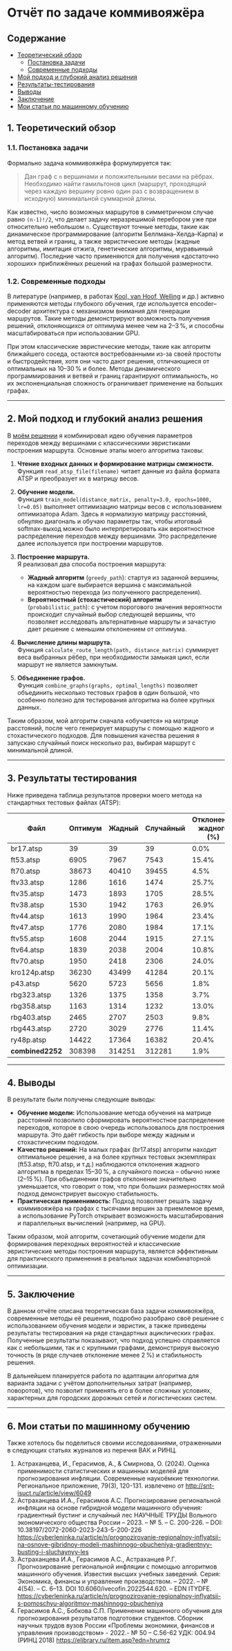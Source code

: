 # Отчёт по задаче коммивояжёра

## Содержание
- [Теоретический обзор](#1-теоретический-обзор)
    - [Постановка задачи](#11-постановка-задачи)
    - [Современные подходы](#12-современные-подходы)
- [Мой подход и глубокий анализ решения](#2-мой-подход-и-глубокий-анализ-решения)
- [Результаты-тестирования](#3-результаты-тестирования)
- [Выводы](#4-выводы)
- [Заключение](#5-заключение)
- [Мои статьи по машинному обучению](#6-мои-статьи-по-машинному-обучению)

## 1. Теоретический обзор

### 1.1. Постановка задачи

Формально задача коммивояжёра формулируется так:  
> Дан граф с `n` вершинами и положительными весами на рёбрах. Необходимо найти гамильтонов цикл (маршрут, проходящий через каждую вершину ровно один раз с возвращением в исходную) минимальной суммарной длины.

Как известно, число возможных маршрутов в симметричном случае равно `(n-1)!/2`, что делает задачу неразрешимой перебором уже при относительно небольшом `n`. Существуют точные методы, такие как динамическое программирование (алгоритм Беллмана–Хелда–Карпа) и метод ветвей и границ, а также эвристические методы (жадные алгоритмы, имитация отжига, генетические алгоритмы, муравьиный алгоритм). Последние часто применяются для получения «достаточно хороших» приближённых решений на графах большой размерности.

### 1.2. Современные подходы

В литературе (например, в работах [Kool, van Hoof, Welling](https://arxiv.org/pdf/1803.08475) и др.) активно применяются методы глубокого обучения, где используется encoder–decoder архитектура с механизмом внимания для генерации маршрутов. Такие методы демонстрируют возможность получения решений, отклоняющихся от оптимума менее чем на 2–3 %, и способны масштабироваться при использовании GPU.

При этом классические эвристические методы, такие как алгоритм ближайшего соседа, остаются востребованными из-за своей простоты и быстродействия, хотя они часто дают решения, отличающиеся от оптимальных на 10–30 % и более. Методы динамического программирования и ветвей и границ гарантируют оптимальность, но их экспоненциальная сложность ограничивает применение на больших графах.

---

## 2. Мой подход и глубокий анализ решения

В [моём решении](https://github.com/ALeksandr13254/TSP-with-ML/blob/main/neural-tsp.ipynb) я комбинировал идею обучения параметров переходов между вершинами с классическими эвристиками построения маршрута. Основные этапы моего алгоритма таковы:

1. **Чтение входных данных и формирование матрицы смежности.**  
   Функция `read_atsp_file(filename)` читает данные из файла формата ATSP и преобразует их в матрицу весов.

2. **Обучение модели.**  
   Функция `train_model(distance_matrix, penalty=3.0, epochs=1000, lr=0.05)` выполняет оптимизацию матрицы весов с использованием оптимизатора Adam. Здесь я нормализую матрицу расстояний, обнуляю диагональ и обучаю параметры так, чтобы итоговый softmax-выход можно было интерпретировать как вероятностное распределение переходов между вершинами. Это распределение далее используется при построении маршрутов.

3. **Построение маршрута.**  
   Я реализовал два способа построения маршрута:
   - **Жадный алгоритм** (`greedy_path`): стартуя из заданной вершины, на каждом шаге выбирается вершина с максимальной вероятностью перехода (из полученного распределения).  
   - **Вероятностный (стохастический) алгоритм** (`probabilistic_path`): с учетом порогового значения вероятности происходит случайный выбор следующей вершины, что позволяет исследовать альтернативные маршруты и зачастую дает решение с меньшим отклонением от оптимума.

4. **Вычисление длины маршрута.**  
   Функция `calculate_route_length(path, distance_matrix)` суммирует веса выбранных рёбер, при необходимости замыкая цикл, если маршрут не является замкнутым.

5. **Объединение графов.**  
   Функция `combine_graphs(graphs, optimal_lengths)` позволяет объединить несколько тестовых графов в один большой, что особенно полезно для тестирования алгоритма на более крупных данных.

Таким образом, мой алгоритм сначала «обучается» на матрице расстояний, после чего генерирует маршруты с помощью жадного и стохастического подходов. Для повышения качества решения я запускаю случайный поиск несколько раз, выбирая маршрут с минимальной длиной.

---

## 3. Результаты тестирования

Ниже приведена таблица результатов проверки моего метода на стандартных тестовых файлах (ATSP):

| Файл            | Оптимум | Жадный     | Случайный | Отклонение жадного (%) | Отклонение случайного (%) |
|-----------------|---------|------------|-----------|------------------------|---------------------------|
| br17.atsp       | 39      | 39         | 39        | 0.0%                   | 0.0%                      |
| ft53.atsp       | 6905    | 7967       | 7543      | 15.4%                  | 9.2%                      |
| ft70.atsp       | 38673   | 40410      | 39455     | 4.5%                   | 2.0%                      |
| ftv33.atsp      | 1286    | 1616       | 1474      | 25.7%                  | 14.6%                     |
| ftv35.atsp      | 1473    | 1893       | 1705      | 28.5%                  | 15.8%                     |
| ftv38.atsp      | 1530    | 1942       | 1763      | 26.9%                  | 15.2%                     |
| ftv44.atsp      | 1613    | 1990       | 1964      | 23.4%                  | 21.8%                     |
| ftv47.atsp      | 1776    | 2080       | 1984      | 17.1%                  | 11.7%                     |
| ftv55.atsp      | 1608    | 2044       | 1915      | 27.1%                  | 19.1%                     |
| ftv64.atsp      | 1839    | 2038       | 2004      | 10.8%                  | 9.0%                      |
| ftv70.atsp      | 1950    | 2418       | 2306      | 24.0%                  | 18.3%                     |
| kro124p.atsp    | 36230   | 43499      | 41284     | 20.1%                  | 13.9%                     |
| p43.atsp        | 5620    | 5723       | 5656      | 1.8%                   | 0.6%                      |
| rbg323.atsp     | 1326    | 1375       | 1358      | 3.7%                   | 2.4%                      |
| rbg358.atsp     | 1163    | 1314       | 1232      | 13.0%                  | 5.9%                      |
| rbg403.atsp     | 2465    | 2707       | 2503      | 9.8%                   | 1.5%                      |
| rbg443.atsp     | 2720    | 3029       | 2776      | 11.4%                  | 2.1%                      |
| ry48p.atsp      | 14422   | 17364      | 16382     | 20.4%                  | 13.6%                     |
| **combined2252**| 308398  | 314251     | 312281    | 1.9%                   | 1.3%                      |

---

## 4. Выводы

В результате были получены следующие выводы:

- **Обучение модели:** Использование метода обучения на матрице расстояний позволило сформировать вероятностное распределение переходов, которое в свою очередь использовалось для построения маршрута. Это даёт гибкость при выборе между жадным и стохастическим подходом.
- **Качество решений:** На малых графах (br17.atsp) алгоритм находит оптимальное решение, а на более крупных тестовых экземплярах (ft53.atsp, ft70.atsp, и т.д.) наблюдаются отклонения жадного алгоритма в пределах 15–30 %, а случайного поиска – обычно ниже (2–15 %). При объединении графов отклонение значительно уменьшается, что говорит о том, что при больших размерностях мой подход демонстрирует высокую стабильность.
- **Практическая применимость:** Подход позволяет решать задачу коммивояжёра на графах с тысячами вершин за приемлемое время, а использование PyTorch открывает возможность масштабирования и параллельных вычислений (например, на GPU).

Таким образом, мой алгоритм, сочетающий обучение модели для формирования переходных вероятностей и классические эвристические методы построения маршрута, является эффективным для практического применения в реальных задачах комбинаторной оптимизации.

---

## 5. Заключение

В данном отчёте описана теоретическая база задачи коммивояжёра, современные методы её решения, подробно разобрано своё решение с использованием обучения модели и эвристик, а также приведены результаты тестирования на ряде стандартных ациклических графах. Полученные результаты показывают, что подход успешно справляется как с небольшими, так и с крупными графами, демонстрируя высокую точность (в ряде случаев отклонение менее 2 %) и стабильность решения.

В дальнейшем планируется работа по адаптации алгоритма для варианта задачи с учётом дополнительных затрат (например, поворотов), что позволит применять его в более сложных условиях, характерных для городских дорожных сетей и логистических систем.

---

## 6. Мои статьи по машинному обучению
Также хотелось бы поделиться своими исследованиями, отраженными в следующих статьях журналов из перечня ВАК и РИНЦ.
1. Астраханцева, И., Герасимов, А., &amp; Смирнова, О. (2024). Оценка применимости статистических и машинных моделей для прогнозирования инфляции. Современные наукоёмкие технологии. Региональное приложение, 79(3), 120-131. извлечено от http://snt-isuct.ru/article/view/6049
2. Астраханцева И.А., Герасимов А.С. Прогнозирование региональной инфляции на основе гибридной модели машинного обучения: градиентный бустинг и случайный лес НАУЧНЫЕ ТРУДЫ Вольного экономического общества России – 2023. – № 5. – С. 200-226. – DOI: 10.38197/2072-2060-2023-243-5-200-226 https://cyberleninka.ru/article/n/prognozirovanie-regionalnoy-inflyatsii-na-osnove-gibridnoy-modeli-mashinnogo-obucheniya-gradientnyy-busting-i-sluchaynyy-les
3. Астраханцева И.А., Герасимов А.С., Астраханцев Р.Г. Прогнозирование региональной инфляции с помощью алгоритмов машинного обучения. Известия высших учебных заведений. Серия: Экономика, финансы и управление производством. – 2022. – № 4(54). – С. 6–13. DOI 10.6060/ivecofin.2022544.620. – EDN ITYDFE. https://cyberleninka.ru/article/n/prognozirovanie-regionalnoy-inflyatsii-s-pomoschyu-algoritmov-mashinnogo-obucheniya
4. Герасимов А.С., Бобкова С.П. Применение машинного обучения для прогнозирования результатов подготовки студентов. Сборник научных трудов вузов России «Проблемы экономики, финансов и управления производством» - 2022.- № 50 – С.56-62 УДК: 004.94 (РИНЦ 2018) https://elibrary.ru/item.asp?edn=hrumrz
